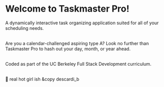# Welcome to Taskmaster Pro!
A dynamically interactive task organizing application suited for all of your scheduling needs. <br /><br />

Are you a calendar-challenged aspiring type A? Look no further than Taskmaster Pro to hash out your day, month, or year ahead. <br /><br />

Coded as part of the UC Berkeley Full Stack Development curriculum. <br /><br />

🌸 real hot girl ish &copy descardi_b

